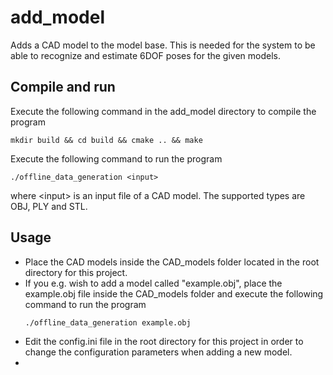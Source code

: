# add_model
Adds a CAD model to the model base. This is needed for the system to be able to recognize and estimate 6DOF poses for the given models.

## Compile and run
Execute the following command in the add_model directory to compile the program
```
mkdir build && cd build && cmake .. && make
```
Execute the following command to run the program
```
./offline_data_generation <input>
```
where \<input\> is an input file of a CAD model. The supported types are OBJ, PLY and STL. 

## Usage
*  Place the CAD models inside the CAD_models folder located in the root directory for this project.
*  If you e.g. wish to add a model called "example.obj", place the example.obj file inside the CAD_models folder and
execute the following command to run the program
    ```
    ./offline_data_generation example.obj
    ```
* Edit the config.ini file in the root directory for this project in order to change the configuration parameters when adding a new model.
* 
